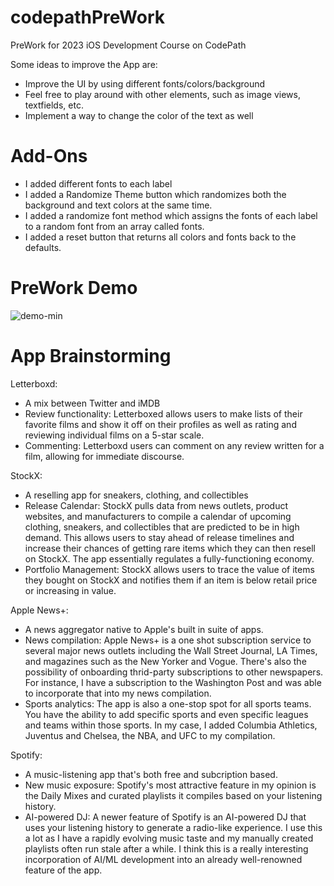 # codepathPreWork
PreWork for 2023 iOS Development Course on CodePath

Some ideas to improve the App are:
- Improve the UI by using different fonts/colors/background
- Feel free to play around with other elements, such as image views, textfields, etc.
- Implement a way to change the color of the text as well

# Add-Ons 
- I added different fonts to each label
- I added a Randomize Theme button which randomizes both the background and text colors at the same time.
- I added a randomize font method which assigns the fonts of each label to a random font from an array called fonts.
- I added a reset button that returns all colors and fonts back to the defaults. 

# PreWork Demo 

![demo-min](https://github.com/ayaanali-z/codepathPreWork/assets/114616808/2d36d8bf-f664-40b0-a212-64f48fc64e26)


# App Brainstorming 

Letterboxd: 
- A mix between Twitter and iMDB 
- Review functionality: Letterboxed allows users to make lists of their favorite films and show it off on their profiles as well as rating and reviewing individual films on a 5-star scale. 
- Commenting: Letterboxd users can comment on any review written for a film, allowing for immediate discourse. 

StockX: 
- A reselling app for sneakers, clothing, and collectibles
- Release Calendar: StockX pulls data from news outlets, product websites, and manufacturers to compile a calendar of upcoming clothing, sneakers, and collectibles that are predicted to be in high demand. This allows users to stay ahead of release timelines and increase their chances of getting rare items which they can then resell on StockX. The app essentially regulates a fully-functioning economy. 
- Portfolio Management: StockX allows users to trace the value of items they bought on StockX and notifies them if an item is below retail price or increasing in value. 

Apple News+: 
- A news aggregator native to Apple's built in suite of apps. 
- News compilation: Apple News+ is a one shot subscription service to several major news outlets including the Wall Street Journal, LA Times, and magazines such as the New Yorker and Vogue. There's also the possibility of onboarding thrid-party subscriptions to other newspapers. For instance, I have a subscription to the Washington Post and was able to incorporate that into my news compilation. 
- Sports analytics: The app is also a one-stop spot for all sports teams. You have the ability to add specific sports and even specific leagues and teams within those sports. In my case, I added Columbia Athletics, Juventus and Chelsea, the NBA, and UFC to my compilation. 

Spotify: 
- A music-listening app that's both free and subcription based. 
- New music exposure: Spotify's most attractive feature in my opinion is the Daily Mixes and curated playlists it compiles based on your listening history. 
- AI-powered DJ: A newer feature of Spotify is an AI-powered DJ that uses your listening history to generate a radio-like experience. I use this a lot as I have a rapidly evolving music taste and my manually created playlists often run stale after a while. I think this is a really interesting incorporation of AI/ML development into an already well-renowned feature of the app. 
